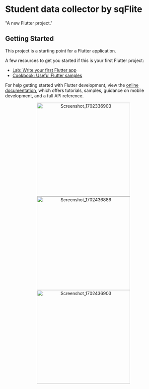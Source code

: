 # Student data collector by sqFlite

"A new Flutter project."

## Getting Started

This project is a starting point for a Flutter application.

A few resources to get you started if this is your first Flutter project:

- [Lab: Write your first Flutter app](https://docs.flutter.dev/get-started/codelab)
- [Cookbook: Useful Flutter samples](https://docs.flutter.dev/cookbook)

For help getting started with Flutter development, view the
[online documentation](https://docs.flutter.dev/), which offers tutorials,
samples, guidance on mobile development, and a full API reference.
<p align="center">
  <img src="https://github.com/adhilfouzi/students_data_collector/assets/141894607/76e68ae4-6dd9-4917-87aa-0a389c2a29a3" width="300" alt="Screenshot_1702336903">
  <img src="https://github.com/adhilfouzi/students_data_collector/assets/131894607/b0b71029-401b-41d1-b342-8b68c689b984" width="300" alt="Screenshot_1702436886">
  <img src="https://github.com/adhilfouzi/students_data_collector/assets/141894607/35bd2857-e26e-4d43-9ffa-8e94344e2400" width="300" alt="Screenshot_1702436903">
</p>
